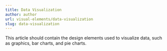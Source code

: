 ```yaml
---
title: Data Visualization
author: author
url: visual-elements/data-visualization
slug: data-visualization
---
```


This article should contain the design elements used to visualize data, such as graphics, bar charts, and pie charts.
